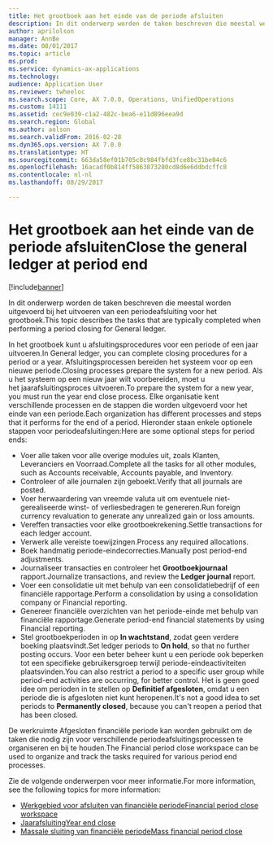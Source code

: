 ```yaml
---
title: Het grootboek aan het einde van de periode afsluiten
description: In dit onderwerp worden de taken beschreven die meestal worden uitgevoerd bij het uitvoeren van een periodeafsluiting voor het grootboek.
author: aprilolson
manager: AnnBe
ms.date: 08/01/2017
ms.topic: article
ms.prod: 
ms.service: dynamics-ax-applications
ms.technology: 
audience: Application User
ms.reviewer: twheeloc
ms.search.scope: Core, AX 7.0.0, Operations, UnifiedOperations
ms.custom: 14111
ms.assetid: cec9e039-c1a2-482c-bea6-e11d896eea9d
ms.search.region: Global
ms.author: aolson
ms.search.validFrom: 2016-02-28
ms.dyn365.ops.version: AX 7.0.0
ms.translationtype: HT
ms.sourcegitcommit: 663da58ef01b705c0c984fbfd3fce8bc31be04c6
ms.openlocfilehash: 16acadf0b814ff5863873280cd8d6e6ddbdcffc8
ms.contentlocale: nl-nl
ms.lasthandoff: 08/29/2017

---
```


# <a name="close-the-general-ledger-at-period-end"></a><span data-ttu-id="9d929-103">Het grootboek aan het einde van de periode afsluiten</span><span class="sxs-lookup"><span data-stu-id="9d929-103">Close the general ledger at period end</span></span>

[!include[banner](../includes/banner.md)]


<span data-ttu-id="9d929-104">In dit onderwerp worden de taken beschreven die meestal worden uitgevoerd bij het uitvoeren van een periodeafsluiting voor het grootboek.</span><span class="sxs-lookup"><span data-stu-id="9d929-104">This topic describes the tasks that are typically completed when performing a period closing for General ledger.</span></span> 

<span data-ttu-id="9d929-105">In het grootboek kunt u afsluitingsprocedures voor een periode of een jaar uitvoeren.</span><span class="sxs-lookup"><span data-stu-id="9d929-105">In General ledger, you can complete closing procedures for a period or a year.</span></span> <span data-ttu-id="9d929-106">Afsluitingsprocessen bereiden het systeem voor op een nieuwe periode.</span><span class="sxs-lookup"><span data-stu-id="9d929-106">Closing processes prepare the system for a new period.</span></span> <span data-ttu-id="9d929-107">Als u het systeem op een nieuw jaar wilt voorbereiden, moet u het jaarafsluitingsproces uitvoeren.</span><span class="sxs-lookup"><span data-stu-id="9d929-107">To prepare the system for a new year, you must run the year end close process.</span></span> <span data-ttu-id="9d929-108">Elke organisatie kent verschillende processen en de stappen die worden uitgevoerd voor het einde van een periode.</span><span class="sxs-lookup"><span data-stu-id="9d929-108">Each organization has different processes and steps that it performs for the end of a period.</span></span> <span data-ttu-id="9d929-109">Hieronder staan enkele optionele stappen voor periodeafsluitingen:</span><span class="sxs-lookup"><span data-stu-id="9d929-109">Here are some optional steps for period ends:</span></span>

-   <span data-ttu-id="9d929-110">Voer alle taken voor alle overige modules uit, zoals Klanten, Leveranciers en Voorraad.</span><span class="sxs-lookup"><span data-stu-id="9d929-110">Complete all the tasks for all other modules, such as Accounts receivable, Accounts payable, and Inventory.</span></span>
-   <span data-ttu-id="9d929-111">Controleer of alle journalen zijn geboekt.</span><span class="sxs-lookup"><span data-stu-id="9d929-111">Verify that all journals are posted.</span></span>
-   <span data-ttu-id="9d929-112">Voer herwaardering van vreemde valuta uit om eventuele niet-gerealiseerde winst- of verliesbedragen te genereren.</span><span class="sxs-lookup"><span data-stu-id="9d929-112">Run foreign currency revaluation to generate any unrealized gain or loss amounts.</span></span>
-   <span data-ttu-id="9d929-113">Vereffen transacties voor elke grootboekrekening.</span><span class="sxs-lookup"><span data-stu-id="9d929-113">Settle transactions for each ledger account.</span></span>
-   <span data-ttu-id="9d929-114">Verwerk alle vereiste toewijzingen.</span><span class="sxs-lookup"><span data-stu-id="9d929-114">Process any required allocations.</span></span>
-   <span data-ttu-id="9d929-115">Boek handmatig periode-eindecorrecties.</span><span class="sxs-lookup"><span data-stu-id="9d929-115">Manually post period-end adjustments.</span></span>
-   <span data-ttu-id="9d929-116">Journaliseer transacties en controleer het **Grootboekjournaal** rapport.</span><span class="sxs-lookup"><span data-stu-id="9d929-116">Journalize transactions, and review the **Ledger journal** report.</span></span>
-   <span data-ttu-id="9d929-117">Voer een consolidatie uit met behulp van een consolidatiebedrijf of een financiële rapportage.</span><span class="sxs-lookup"><span data-stu-id="9d929-117">Perform a consolidation by using a consolidation company or Financial reporting.</span></span>
-   <span data-ttu-id="9d929-118">Genereer financiële overzichten van het periode-einde met behulp van financiële rapportage.</span><span class="sxs-lookup"><span data-stu-id="9d929-118">Generate period-end financial statements by using Financial reporting.</span></span>
-   <span data-ttu-id="9d929-119">Stel grootboekperioden in op **In wachtstand**, zodat geen verdere boeking plaatsvindt.</span><span class="sxs-lookup"><span data-stu-id="9d929-119">Set ledger periods to **On hold**, so that no further posting occurs.</span></span> <span data-ttu-id="9d929-120">Voor een beter beheer kunt u een periode ook beperken tot een specifieke gebruikersgroep terwijl periode-eindeactiviteiten plaatsvinden.</span><span class="sxs-lookup"><span data-stu-id="9d929-120">You can also restrict a period to a specific user group while period-end activities are occurring, for better control.</span></span> <span data-ttu-id="9d929-121">Het is geen goed idee om perioden in te stellen op **Definitief afgesloten**, omdat u een periode die is afgesloten niet kunt heropenen.</span><span class="sxs-lookup"><span data-stu-id="9d929-121">It's not a good idea to set periods to **Permanently closed**, because you can't reopen a period that has been closed.</span></span>

<span data-ttu-id="9d929-122">De werkruimte Afgesloten financiële periode kan worden gebruikt om de taken die nodig zijn voor verschillende periodeafsluitingsprocessen te organiseren en bij te houden.</span><span class="sxs-lookup"><span data-stu-id="9d929-122">The Financial period close workspace can be used to organize and track the tasks required for various period end processes.</span></span> 


<span data-ttu-id="9d929-123">Zie de volgende onderwerpen voor meer informatie.</span><span class="sxs-lookup"><span data-stu-id="9d929-123">For more information, see the following topics for more information:</span></span>
- [<span data-ttu-id="9d929-124">Werkgebied voor afsluiten van financiële periode</span><span class="sxs-lookup"><span data-stu-id="9d929-124">Financial period close workspace</span></span>](financial-period-close-workspace.md) 
- [<span data-ttu-id="9d929-125">Jaarafsluiting</span><span class="sxs-lookup"><span data-stu-id="9d929-125">Year end close</span></span>](Year-end-close.md)  
- [<span data-ttu-id="9d929-126">Massale sluiting van financiële periode</span><span class="sxs-lookup"><span data-stu-id="9d929-126">Mass financial period close</span></span>](tasks/mass-financial-period-close.md)





